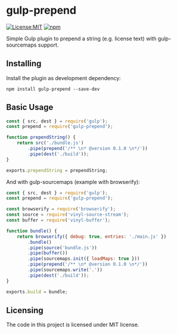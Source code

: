 # gulp-prepend
[![License:MIT](https://img.shields.io/badge/License-MIT-blue.svg)](https://github.com/bGute/gulp-prepend/blob/master/LICENSE)
[![npm](https://img.shields.io/npm/v/gulp-append-prepend.svg)](https://www.npmjs.com/package/gulp-prepend)

Simple Gulp plugin to prepend a string (e.g. license text) with gulp-sourcemaps support.

## Installing
Install the plugin as development dependency:
```
npm install gulp-prepend --save-dev
```

## Basic Usage
```javascript
const { src, dest } = require('gulp');
const prepend = require('gulp-prepend');

function prependString() {
	return src('./bundle.js')
		.pipe(prepend('/** \n* @version 0.1.0 \n*/'))
		.pipe(dest('./build'));
}

exports.prependString = prependString;
```

And with gulp-sourcemaps (example with browserify):
```javascript
const { src, dest } = require('gulp');
const prepend = require('gulp-prepend');

const browserify = require('browserify');
const source = require('vinyl-source-stream');
const buffer = require('vinyl-buffer');

function bundle() {
	return browserify({ debug: true, entries: './main.js' })
		.bundle()
		.pipe(source('bundle.js'))
		.pipe(buffer())
		.pipe(sourcemaps.init({ loadMaps: true }))
		.pipe(prepend('/** \n* @version 0.1.0 \n*/'))
		.pipe(sourcemaps.write('.'))
		.pipe(dest('./build'));
}

exports.build = bundle;
```

## Licensing
The code in this project is licensed under MIT license.
